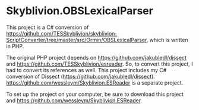# Skyblivion.OBSLexicalParser

This project is a C# conversion of https://github.com/TESSkyblivion/skyblivion-ScriptConverter/tree/master/src/Ormin/OBSLexicalParser, which is written in PHP.

The original PHP project depends on https://github.com/jakubledl/dissect and https://github.com/TESSkyblivion/esreader.  So, to convert this project, I had to convert its references as well.  This project includes my C# conversion of Dissect (https://github.com/jakubledl/dissect).  https://github.com/wessleym/Skyblivion.ESReader is a separate project.

To set up the project on your computer, be sure to download this project and https://github.com/wessleym/Skyblivion.ESReader.

